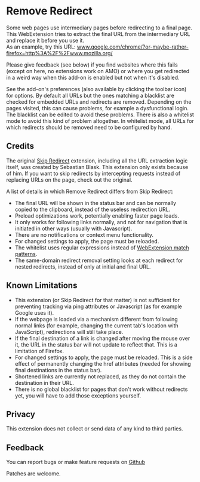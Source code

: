 Remove Redirect
===============
Some web pages use intermediary pages before redirecting to a final page. This WebExtension tries to extract the final URL from the intermediary URL and replace it before you use it.  
As an example, try this URL:
 www.google.com/chrome/?or-maybe-rather-firefox=http%3A%2F%2Fwww.mozilla.org/

Please give feedback (see below) if you find websites where this fails (except on here, no extensions work on AMO) or where you get redirected in a weird way when this add-on is enabled but not when it's disabled.

See the add-on's preferences (also available by clicking the toolbar icon) for options. By default all URLs but the ones matching a blacklist are checked for embedded URLs and redirects are removed. Depending on the pages visited, this can cause problems, for example a dysfunctional login. The blacklist can be edited to avoid these problems. There is also a whitelist mode to avoid this kind of problem altogether. In whitelist mode, all URLs for which redirects should be removed need to be configured by hand.

Credits
-------
The original [Skip Redirect](https://github.com/sblask/webextension-skip-redirect) extension, including all the URL extraction logic itself, was created by Sebastian Blask. This extension only exists because of him.
If you want to skip redirects by intercepting requests instead of replacing URLs on the page, check out the original.

A list of details in which Remove Redirect differs from Skip Redirect:
* The final URL will be shown in the status bar and can be normally copied to the clipboard, instead of the useless redirection URL.
* Preload optimizations work, potentially enabling faster page loads.
* It only works for following links normally, and not for navigation that is initiated in other ways (usually with Javascript).
* There are no notifications or context menu functionality.
* For changed settings to apply, the page must be reloaded.
* The whitelist uses regular expressions instead of [WebExtension match patterns](https://developer.mozilla.org/en-US/Add-ons/WebExtensions/Match_patterns).
* The same-domain redirect removal setting looks at each redirect for nested redirects, instead of only at initial and final URL.

Known Limitations
-----------------
 * This extension (or Skip Redirect for that matter) is not sufficient for preventing tracking via ping attributes or Javascript (as for example Google uses it).
 * If the webpage is loaded via a mechanism different from following normal links (for example, changing the current tab's location with JavaScript), redirections will still take place.
 * If the final destination of a link is changed after moving the mouse over it, the URL in the status bar will not update to reflect that. This is a limitation of Firefox.
 * For changed settings to apply, the page must be reloaded. This is a side effect of permanently changing the href attributes (needed for showing final destinations in the status bar).
 * Shortened links are currently not replaced, as they do not contain the destination in their URL.
 * There is no global blacklist for pages that don't work without redirects yet, you will have to add those exceptions yourself.

Privacy
-------
This extension does not collect or send data of any kind to third parties.
 
Feedback
--------
You can report bugs or make feature requests on
[Github](https://github.com/hyperfekt/webextension-remove-redirect)

Patches are welcome.
